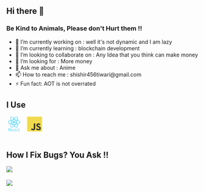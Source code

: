 ## Hi there 👋
### Be Kind to Animals, Please don't Hurt them !!
<ul>
 
  <li>🔭 I’m currently working on : well it's not dynamic and I am lazy</li>
  <li>🌱 I’m currently learning : blockchain development</li>
  <li>👯 I’m looking to collaborate on : Any Idea that you think can make money</li>
  <li>🤔 I’m looking for : More money </li>
  <li>💬 Ask me about : Anime</li>
  <li>📫 How to reach me : shishir456tiwari@gmail.com </li>
  <li>⚡ Fun fact: AOT is not overrated</li>
</ul>
<div>
  <h2>I Use</h2>
  <div>
    <img src="https://raw.githubusercontent.com/devicons/devicon/master/icons/react/react-original-wordmark.svg" alt="react" width="40" height="40" /> 
    <img src="https://raw.githubusercontent.com/devicons/devicon/master/icons/javascript/javascript-original.svg" alt="javascript" width="40" height="40" style="margin-left: 10px;" />
  </div>
  <br/>
  <h2 >How I Fix Bugs? You Ask !!</h2>
<img src="https://i.imgur.com/FX27d06.gif"/>
  <br/>
  <br/>
  <img  src="https://github-readme-stats.vercel.app/api?username=shishirtiwari23&show_icons=true&title_color=c9d1d9&bg_color=0d1117&text_color=c9d1d9&icon_color=238636"/>
</div>
